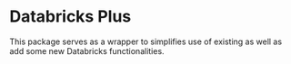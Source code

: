 # Databricks Plus

This package serves as a wrapper to simplifies use of existing as well as add some new Databricks functionalities. 